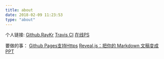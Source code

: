 ```yaml
---
title: about
date: 2018-02-09 11:23:53
type: "about"
---
```


个人链接:
[Github.RayKr](https://github.com/RayKr) [Travis CI](https://travis-ci.org/RayKr/ihave.news) [在线PS](https://pixlr.com/editor/)

要做的事：
[Github Pages支持Https](https://zhuanlan.zhihu.com/p/22667528) [Reveal.js：把你的 Markdown 文稿变成 PPT](https://sspai.com/post/40657) 